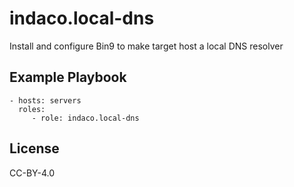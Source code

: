 indaco.local-dns
=========

Install and configure Bin9 to make target host a local DNS resolver



Example Playbook
----------------

    - hosts: servers
      roles:
         - role: indaco.local-dns

License
-------

CC-BY-4.0
